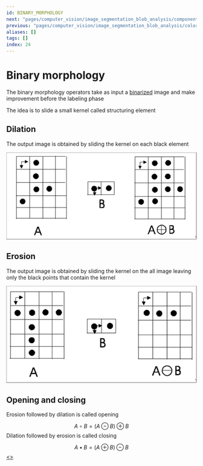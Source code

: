 ```yaml
---
id: BINARY_MORPHOLOGY
next: "pages/computer_vision/image_segmentation_blob_analysis/components_labeling.md"
previous: "pages/computer_vision/image_segmentation_blob_analysis/color_based_segmentation.md"
aliases: []
tags: []
index: 24
---
```


# Binary morphology

The binary morphology operators take as input a [binarized](pages/computer_vision/image_segmentation_blob_analysis/binarization.md) image and make improvement before the labeling phase

The idea is to slide a small kernel called structuring element

## Dilation

The output image is obtained by sliding the kernel on each black element

![](assets/computer_vision/Pasted_image_20240303171944.png)
## Erosion

The output image is obtained by sliding the kernel on the all image leaving only the black points that contain the kernel

![](assets/computer_vision/Pasted_image_20240303172045.png)

## Opening and closing

Erosion followed by dilation is called opening

$$
A \circ B = (A \ominus B) \oplus B
$$
Dilation followed by erosion is called closing

$$
A \bullet B = (A \oplus B) \ominus B
$$
[<](pages/computer_vision/image_segmentation_blob_analysis/color_based_segmentation.md)[>](pages/computer_vision/image_segmentation_blob_analysis/components_labeling.md)
